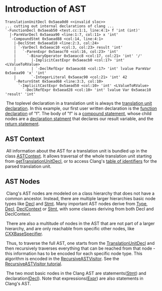 # Introduction of AST

```
TranslationUnitDecl 0x5aea0d0 <<invalid sloc>>
... cutting out internal declarations of clang ...
`-FunctionDecl 0x5aeab50 <test.cc:1:1, line:4:1> f 'int (int)'
  |-ParmVarDecl 0x5aeaa90 <line:1:7, col:11> x 'int'
  `-CompoundStmt 0x5aead88 <col:14, line:4:1>
    |-DeclStmt 0x5aead10 <line:2:3, col:24>
    | `-VarDecl 0x5aeac10 <col:3, col:23> result 'int'
    |   `-ParenExpr 0x5aeacf0 <col:16, col:23> 'int'
    |     `-BinaryOperator 0x5aeacc8 <col:17, col:21> 'int' '/'
    |       |-ImplicitCastExpr 0x5aeacb0 <col:17> 'int' <LValueToRValue>
    |       | `-DeclRefExpr 0x5aeac68 <col:17> 'int' lvalue ParmVar 0x5aeaa90 'x' 'int'
    |       `-IntegerLiteral 0x5aeac90 <col:21> 'int' 42
    `-ReturnStmt 0x5aead68 <line:3:3, col:10>
      `-ImplicitCastExpr 0x5aead50 <col:10> 'int' <LValueToRValue>
        `-DeclRefExpr 0x5aead28 <col:10> 'int' lvalue Var 0x5aeac10 'result' 'int'
```

​	The toplevel declaration in a translation unit is always the [translation unit declaration](https://clang.llvm.org/doxygen/classclang_1_1TranslationUnitDecl.html). In this example, our first user written declaration is the [function declaration](https://clang.llvm.org/doxygen/classclang_1_1FunctionDecl.html) of "f". The body of "f" is a [compound statement](https://clang.llvm.org/doxygen/classclang_1_1CompoundStmt.html), whose child nodes are a [declaration statment](https://clang.llvm.org/doxygen/classclang_1_1DeclStmt.html) that declares our result variable, and the [return statement](https://clang.llvm.org/doxygen/classclang_1_1ReturnStmt.html).

## 	AST Context

​	All information about the AST for a translation unit is bundled up in the class [ASTContext](https://clang.llvm.org/doxygen/classclang_1_1ASTContext.html). It allows traversal of the whole translation unit starting from [getTranslationUnitDecl](https://clang.llvm.org/doxygen/classclang_1_1ASTContext.html#abd909fb01ef10cfd0244832a67b1dd64), or to access Clang's [table of identifiers](https://clang.llvm.org/doxygen/classclang_1_1ASTContext.html#a4f95adb9958e22fbe55212ae6482feb4) for the parsed translation unit.

## 	AST Nodes

​	Clang's AST nodes are modeled on a class hierarchy that does not have a common ancestor. Instead, there are multiple larger hierarchies basic node types like [Decl](https://clang.llvm.org/doxygen/classclang_1_1Decl.html) and [Stmt](https://clang.llvm.org/doxygen/classclang_1_1Stmt.html). Many important AST nodes derive from [Type](https://clang.llvm.org/doxygen/classclang_1_1Type.html), [Decl](https://clang.llvm.org/doxygen/classclang_1_1Decl.html), [DeclContext](https://clang.llvm.org/doxygen/classclang_1_1DeclContext.html) or [Stmt](https://clang.llvm.org/doxygen/classclang_1_1Stmt.html), with some classes deriving from both Decl and DeclContext.

​	There are also a multitude of nodes in the AST that are not part of a larger hierarchy, and are only reachable from specific other nodes, like [CXXBaseSpecifier](https://clang.llvm.org/doxygen/classclang_1_1CXXBaseSpecifier.html).

​	Thus, to traverse the full AST, one starts from the [TranslationUnitDecl](https://clang.llvm.org/doxygen/classclang_1_1TranslationUnitDecl.html) and then recursively traverses everything that can be reached from that node - this information has to be encoded for each specific node type. This algorithm is encoded in the [RecursiveASTVisitor](https://clang.llvm.org/doxygen/classclang_1_1RecursiveASTVisitor.html). See the [RecursiveASTVisitor tutorial](https://clang.llvm.org/docs/RAVFrontendAction.html).

​	The two most basic nodes in the Clang AST are statements([Stmt](https://clang.llvm.org/doxygen/classclang_1_1Stmt.html)) and declaration([Decl](https://clang.llvm.org/doxygen/classclang_1_1Decl.html)). Note that expressions([Expr](https://clang.llvm.org/doxygen/classclang_1_1Expr.html)) are also statements in Clang's AST.